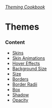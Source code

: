 ###### [Theming Cookbook](../index.md)

# Themes

### Content
- [Skins](skins.md)
- [Skin Animations](skins-pseudo.md)
- [Hover Effects](hover-effects.md)
- [Background Size](background-size.md)
- [Size]()
- [Borders](borders.md)
- [Border Radii](border-radii.md)
- [Box]()
- [Shadow](box-shaddows.md)
- [Opacity](opacity.md)